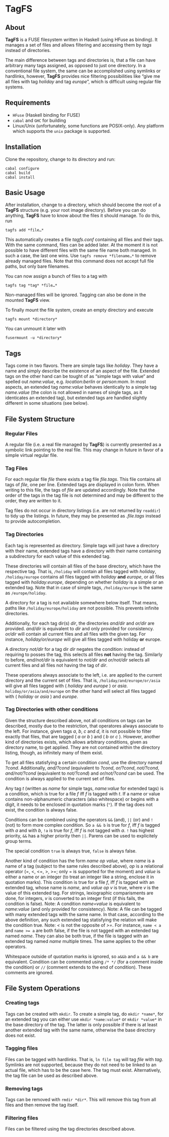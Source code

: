 # TagFS

## About

**TagFS** is a FUSE filesystem written in Haskell (using HFuse as binding). It
manages a set of files and allows filtering and accessing them by *tags* instead
of directories.

The main difference between tags and directories is, that a file can have
arbitrary many tags assigned, as opposed to just one directory. In a
conventional file system, the same can be accomplished using symlinks or
hardlinks, however, **TagFS** provides nice filtering possibilities like “give
me all files with tag *holiday* and tag *europe*”, which is difficult using
regular file systems.

## Requirements

* `HFuse` (Haskell binding for FUSE)
* `cabal` and `GHC` for building
* Linux/Unix (unfortunately, some functions are POSIX-only). Any platform which
  supports the `unix` package is supported.

## Installation

Clone the repository, change to its directory and run:

    cabal configure
    cabal build
    cabal install

## Basic Usage

After installation, change to a directory, which should become the root of a
**TagFS** structure (e.g. your root image directory). Before you can do
anything, **TagFS** have to know about the files it should manage. To do this,
run

    tagfs add *file…*

This automatically creates a file *tagfs.conf* containing all files and their
tags. With the same command, files can be added later. At the moment it is not
possible to have different files with the same file name both managed. In such a
case, the last one wins.
Use `tagfs remove *filename…*` to remove already managed files. Note that this
command does not accept full file paths, but only bare filenames.

You can now assign a bunch of files to a tag with

    tagfs tag *tag* *file…*

Non-managed files will be ignored. Tagging can also be done in the mounted
**TagFS** view.

To finally mount the file system, create an empty directory and execute

    tagfs mount *directory*

You can unmount it later with

    fusermount -u *directory*

## Tags

Tags come in two flavors. There are simple tags like *holiday*. They have a name
and simply describe the existence of an aspect of the file. Extended tags on the
other hand can be tought of as “simple tags with value“ and spelled out
*name:value*, e.g. *location:berlin* or *person:mom*. In most aspects, an
extended tag *name:value* behaves identically to a simple tag *name.value* (the
colon is not allowed in names of single tags, as it identicates an extended
tag), but extended tags are handled slightly different in some situations (see
below).

## File System Structure

### Regular Files

A regular file (i.e. a real file managed by **TagFS**) is currently presented as
a symbolic link pointing to the real file. This may change in future in favor of
a simple virtual regular file.

### Tag Files

For each regular file *file* there exists a tag file *file.tags*. This file
contains all tags of *file*, one per line. Extended tags are displayed in colon
form. When writing to this file, the tags of *file* are updated accordingly.
Note that the order of the tags in the tag file is not determined and may be
different to the order, they are written to it.

Tag files do not occur in directory listings (i.e. are not returned by
`readdir`) to tidy up the listings. In future, they may be presented as
*.file.tags* instead to provide autocompletion.

### Tag Directories

Each tag is represented as directory. Simple tags will just have a directory
with their name, extended tags have a directory with their name containing a
subdirectory for each value of this extended tag.

These directories will contain all files of the base directory, which have the
respective tag. That is, `/holiday` will contain all files tagged with
*holiday*, `/holiday/europe` contains all files tagged with *holiday* **and**
*europe*, or all files tagged with *holiday:europe*, depending on whether
*holiday* is a simple or an extended tag. Note that in case of simple tags,
`/holiday/europe` is the same as `/europe/holiday`.

A directory for a tag is not available somewhere below itself. That means, paths
like `/holiday/europe/holiday` are not possible. This prevents infinite
directories.

Additionally, for each tag dir(s) *dir*, the directories *and/dir* and *or/dir*
are provided. *and/dir* is equivalent to *dir* and only provided for
consistency. *or/dir* will contain all current files and all files with the
given tag. For instance, *holiday/or/europe* will give all files tagged with
holiday **or** europe.

A directory *not/dir* for a tag dir *dir* negates the condition: instead of
requiring to posses the tag, this selects all files **not** having the tag.
Similarly to before, *and/not/dir* is equivalent to *not/dir* and *or/not/dir*
selects all current files and all files not having the tag of *dir*.

These operations always associate to the left, i.e. are applied to the current
directory and the current set of files.
That is, `/holiday/and/europe/or/asia` will give all files tagged with
( *holiday* and *europe* ) or *asia*. `holiday/or/asia/and/europe` on the other
hand will select all files tagged with ( *holiday* or *asia* ) and *europe*.

### Tag Directories with other conditions

Given the structure described above, not all conditions on tags can be
described, mostly due to the restriction, that operatores always associate to
the left. For instance, given tags *a*, *b*, *c* and *d*, it is not possible to
filter exactly that files, that are tagged ( *a* or *b* ) and ( *b* or *c* ).
However, another kind of directories exists, which allows arbitrary conditions,
given as directory name, to get applied. They are not contained within the
directory listing, though, as infinitely many of them exist.

To get all files statisfying a certain condition *cond*, use the directory named
*?cond*. Additionally, *and/?cond* (equivalent to *?cond*, *or/?cond*,
*not/?cond*, *and/not/?cond* (equivalent to *not/?cond*) and *or/not/?cond* can
be used. The condition is always applied to the current set of files.

Any tag *t* (written as *name* for simple tags, *name:value* for extended tags)
is a condition, which is true for a file *f* iff *f* is tagged with *t*. If a
name or value contains non-alphanumeric characters (also whitespace) or begins
with a digit, it needs to be enclosed in quotation marks (`"`). If the tag
does not exist, the condition is always false.

Conditions can be combined using the operators `&&` (and), `||` (or) and `!`
(not) to form more complex condition.  So `a && b` is true for *f*, iff *f* is
tagged with *a* and with *b*, `!a` is true for *f*, iff *f* is not tagged with
*a*. `!` has highest priority, `&&` has a higher priority then `||`. Parens can
be used to explicitely group terms.

The special condition `true` is always true, `false` is always
false.

Another kind of condition has the form *name op value*, where *name* is a name
of a tag (subject to the same rules described above), *op* is a relational
operator (=, <, <=, >, >=; only = is supported for the moment) and
*value* is either a name or an integer (to treat an integer like a string,
enclose it in quotation marks). This condition is true for a file *f*, iff *f*
is tagged with an extended tag, whose name is *name*, and *value* *op* *v* is
true, where *v* is the value of this extended tag. For strings, lexiographic
comparisments are done, for integers, *v* is converted to an integer first (if
this fails, the condition is false).
Note: A condition *name=value* is equivalent to *name:value* (and only provided
for consistency).
Note: A file can be tagged with many extended tags with the same name. In that
case, according to the above definition, any such extended tag statisfying the
relation will make the condition true.
Note: *<* is not the opposite of *>=*. For instance, `name < a` and `name >= a`
are both false, if the file is not tagged with an extended tag named *name*.
They can also be both true, if the file is tagged with an extended tag named
*name* multiple times. The same applies to the other operators.

Whitespace outside of quotation marks is ignored, so `a&&b` and `a && b` are
equivalent. Condition can be commented using `/* */` (for a comment inside the
condition) or `//` (comment extends to the end of condition). These comments are
ignored.

## File System Operations

### Creating tags

Tags can be created with `mkdir`. To create a simple tag, do `mkdir *name*`, for
an extended tag you can either use `mkdir *name:value*` or `mkdir *value*` in
the base directory of the tag. The latter is only possible if there is at least
another extended tag with the same name, otherwise the base directory does not
exist.

### Tagging files

Files can be tagged with hardlinks. That is, `ln file tag` will tag *file* with
*tag*. Symlinks are not supported, because they do not need to be linked to an
actual file, which has to be the case here. The tag must exist.
Alternatively, the tag file can be used as described above.

### Removing tags

Tags can be removed with `rmdir *dir*`. This will remove this tag from all files and
then remove the tag itself.

### Filtering files

Files can be filtered using the tag directories described above.
